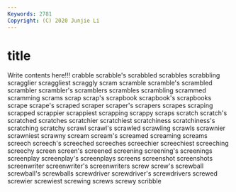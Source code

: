 ```yaml
---
Keywords: 2781
Copyright: (C) 2020 Junjie Li
---
```


# title

Write contents here!!!
crabble 
scrabble's 
scrabbled 
scrabbles 
scrabbling 
scragglier 
scraggliest 
scraggly
scram 
scramble 
scramble's 
scrambled 
scrambler 
scrambler's 
scramblers 
scrambles 
scrambling 
scrammed
scramming 
scrams 
scrap 
scrap's 
scrapbook 
scrapbook's 
scrapbooks 
scrape 
scrape's 
scraped
scraper 
scraper's 
scrapers 
scrapes 
scraping 
scrapped 
scrappier 
scrappiest 
scrapping 
scrappy
scraps 
scratch 
scratch's 
scratched 
scratches 
scratchier 
scratchiest 
scratchiness 
scratchiness's 
scratching
scratchy 
scrawl 
scrawl's 
scrawled 
scrawling 
scrawls 
scrawnier 
scrawniest 
scrawny 
scream
scream's 
screamed 
screaming 
screams 
screech 
screech's 
screeched 
screeches 
screechier 
screechiest
screeching 
screechy 
screen 
screen's 
screened 
screening 
screening's 
screenings 
screenplay 
screenplay's
screenplays 
screens 
screenshot 
screenshots 
screenwriter 
screenwriter's 
screenwriters 
screw 
screw's 
screwball
screwball's 
screwballs 
screwdriver 
screwdriver's 
screwdrivers 
screwed 
screwier 
screwiest 
screwing 
screws
screwy 
scribble 
